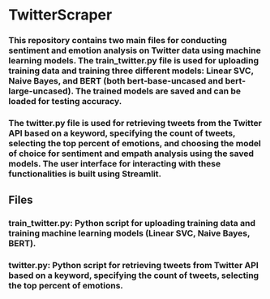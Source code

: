 # TwitterScraper

### This repository contains two main files for conducting sentiment and emotion analysis on Twitter data using machine learning models. The train_twitter.py file is used for uploading training data and training three different models: Linear SVC, Naive Bayes, and BERT (both bert-base-uncased and bert-large-uncased). The trained models are saved and can be loaded for testing accuracy. 

### The twitter.py file is used for retrieving tweets from the Twitter API based on a keyword, specifying the count of tweets, selecting the top percent of emotions, and choosing the model of choice for sentiment and empath analysis using the saved models. The user interface for interacting with these functionalities is built using Streamlit.

## Files

### train_twitter.py: Python script for uploading training data and training machine learning models (Linear SVC, Naive Bayes, BERT).
### twitter.py: Python script for retrieving tweets from Twitter API based on a keyword, specifying the count of tweets, selecting the top percent of emotions.


